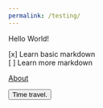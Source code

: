 ```yaml
---
permalink: /testing/
---
```

Hello World!

[x] Learn basic markdown  
[ ] Learn more markdown

[About][About link]

[About link]: https://usernamethatisnttaken.github.io/ProjectsPortfolio/about

<div id="time"></div>

<script>
    var timeS = 0;

    setInterval(countTime, 1000);

    function countTime() {
        var time = new Date();
        document.getElementById("time").innerHTML = time.getSeconds() + timeS;
    }
</script>
<button type="button" onclick="timeS = (timeS + 30) % 60">Time travel.</button>